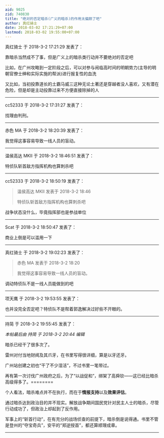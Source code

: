 ```yaml
---
aid: 9025
zid: 740830
title: "绝对的否定暗杀(广义的暗杀)的作用太偏颇了吧"
author: 真红骑士
date: 2018-03-02 17:21:29+07:00
lastmod: 2018-03-02 19:55:00+07:00
---
```


真红骑士 于 2018-3-2 17:21:29 发表了：

靠暗杀当然成不了事，但是广义上的暗杀类行动并不要绝对的否定吧

比如，在广州攻略到一定阶段之后，可以对参与闹临高时间的明朝势力(主导的明朝官僚士绅和实际实施的帮派)进行报复性的血洗

又比如，当初投靠道长的土霸马威三这种无论土著还是穿越者没人喜欢，又有潜在危险，但是却是主动投靠过来不方便直接除掉的人

---

cc52333 于 2018-3-2 17:31:27 发表了：

找理由判刑。

---

赤色 MA 于 2018-3-2 18:20:39 发表了：

我觉得这事容易导致一线人员的盲动。

---

温侯高达 MKII 于 2018-3-2 18:46:51 发表了：

特侦队斩首敌方指挥机构也算刺杀吧

---

cc52333 于 2018-3-2 18:50:19 发表了：

> 温侯高达 MKII 发表于 2018-3-2 18:46
>
> 特侦队斩首敌方指挥机构也算刺杀吧

战争状态没什么，毕竟指挥部也是参战单位

---

Scat 于 2018-3-2 18:50:47 发表了：

商业上倒是可以滥用一下

---

真红骑士 于 2018-3-2 19:02:23 发表了：

> 赤色 MA 发表于 2018-3-2 18:20
>
> 我觉得这事容易导致一线人员的盲动。

调动特侦队不是一线人员能做到的吧

---

项天鹰 于 2018-3-2 19:53:55 发表了：

也并没完全否定吧？特侦队不是帮着郭逸解决过好些不开眼的。

---

持简 于 2018-3-2 19:55:45 发表了：

_本帖最后由 持简 于 2018-3-2 20:44 编辑_

暗杀已经干了很多次了。

雷州对付当地财阀及其爪牙，在书里写得很详细，算是以牙还牙。

广州站创建之初也“干了不少湿活”，不过书里一笔带过。

再有第一次讨伐广州政府之后，为了“以战促和”，绑架了高舜钦——这已经比暗杀高级得多了。========

个人看法，暗杀难点并不在执行，而在于**情报支持**以及**效果评估**。

通过暗杀达到政治目的并不现实。解放战争期间国民党针对民主人士的暗杀，尽管行动成功了，但政治上却起到了反作用。

军事上的“斩首行动”，在有充分的战场侦查的前提下，暗杀倒是说得通。书里不管是登州的“夺宝奇兵”，安平的“郑逆授首”，都还算顺理成章。

---
